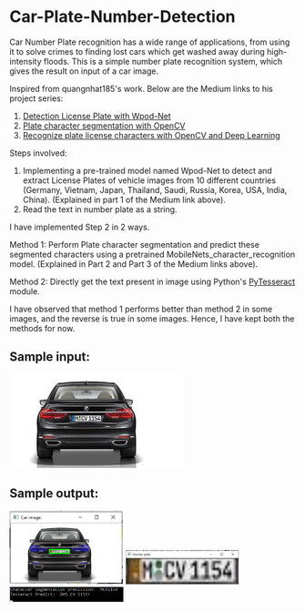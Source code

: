 # Car-Plate-Number-Detection

Car Number Plate recognition has a wide range of applications, from using it to solve crimes to finding lost cars which get washed away during high-intensity floods.
This is a simple number plate recognition system, which gives the result on input of a car image.

Inspired from quangnhat185's work. Below are the Medium links to his project series:
1. [Detection License Plate with Wpod-Net](https://medium.com/@quangnhatnguyenle/detect-and-recognize-vehicles-license-plate-with-machine-learning-and-python-part-1-detection-795fda47e922)
2. [Plate character segmentation with OpenCV](https://medium.com/@quangnhatnguyenle/detect-and-recognize-vehicles-license-plate-with-machine-learning-and-python-part-2-plate-de644de9849f)
3. [Recognize plate license characters with OpenCV and Deep Learning](https://medium.com/@quangnhatnguyenle/detect-and-recognize-vehicles-license-plate-with-machine-learning-and-python-part-3-recognize-be2eca1a9f12)

Steps involved:
1. Implementing a pre-trained model named Wpod-Net to detect and extract License Plates of vehicle images from 10 different countries (Germany, Vietnam, Japan, Thailand, Saudi, Russia, Korea, USA, India, China). (Explained in part 1 of the Medium link above).
2. Read the text in number plate as a string.

I have implemented Step 2 in 2 ways.

Method 1: Perform Plate character segmentation and predict these segmented characters using a pretrained MobileNets_character_recognition model. (Explained in Part 2 and Part 3 of the Medium links above).

Method 2: Directly get the text present in image using Python's [PyTesseract](https://github.com/madmaze/pytesseract) module.

I have observed that method 1 performs better than method 2 in some images, and the reverse is true in some images. Hence, I have kept both the methods for now.

## Sample input:

![Input Image](https://github.com/NitinSelvam/Car-Plate-Number-Detection/blob/master/sample/car_back_5.jpg)

## Sample output:

<p float="left">
  <img src="https://github.com/NitinSelvam/Car-Plate-Number-Detection/blob/master/sample/Car%20image.png" width="200" />
  <img src="https://github.com/NitinSelvam/Car-Plate-Number-Detection/blob/master/sample/Number_plate.png" width="200" /> 
  <img src="https://github.com/NitinSelvam/Car-Plate-Number-Detection/blob/master/sample/Output.png" width="200" />
</p>
